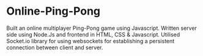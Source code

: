 # Online-Ping-Pong
Built an online multiplayer Ping-Pong game using Javascript.
Written server side using Node.Js and frontend in HTML, CSS & Javascript.
Utilised Socket.io library for using websockets for establishing a persistent connection between client and server.
